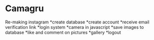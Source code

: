 # Camagru
Re-making instagram
*create database 
*create account
*receive email verification link
*login system
*camera in javascript
*save images to database
*like and comment on pictures
*gallery
*logout
